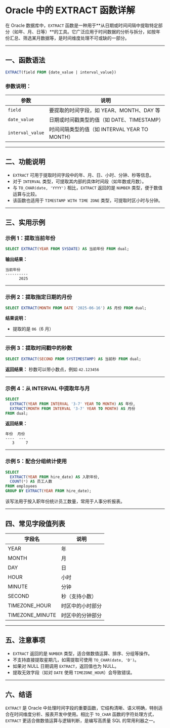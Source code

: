 # Oracle 中的 EXTRACT 函数详解

在 Oracle 数据库中，`EXTRACT` 函数是一种用于**从日期或时间间隔中提取特定部分（如年、月、日等）**的工具。它广泛应用于时间数据的分析与拆分，如按年份汇总、筛选某月数据等，是时间维度处理不可或缺的一部分。

------

## 一、函数语法

```sql
EXTRACT(field FROM {date_value | interval_value})
```

### 参数说明：

| 参数             | 说明                                          |
| ---------------- | --------------------------------------------- |
| `field`          | 要提取的时间字段，如 YEAR、MONTH、DAY 等      |
| `date_value`     | 日期或时间戳类型的值（如 DATE、TIMESTAMP）    |
| `interval_value` | 时间间隔类型的值（如 INTERVAL YEAR TO MONTH） |

------

## 二、功能说明

- `EXTRACT` 可用于提取时间字段中的年、月、日、小时、分钟、秒等信息。
- 对于 `INTERVAL` 类型，可提取其内部的具体时间段（如年数或月数）。
- 与 `TO_CHAR(date, 'YYYY')` 相比，`EXTRACT` 返回的是 `NUMBER` 类型，便于数值运算与比较。
- 该函数也适用于 `TIMESTAMP WITH TIME ZONE` 类型，可提取时区小时与分钟。

------

## 三、实用示例

### 示例 1：提取当前年份

```sql
SELECT EXTRACT(YEAR FROM SYSDATE) AS 当前年份 FROM dual;
```

**输出结果：**

```
当前年份
----------
      2025
```

------

### 示例 2：提取指定日期的月份

```sql
SELECT EXTRACT(MONTH FROM DATE '2025-06-16') AS 月份 FROM dual;
```

**结果说明：**

- 提取的是 `06`（6 月）

------

### 示例 3：提取时间戳中的秒数

```sql
SELECT EXTRACT(SECOND FROM SYSTIMESTAMP) AS 当前秒 FROM dual;
```

**返回结果：** 秒数可以带小数点，例如 `42.123456`

------

### 示例 4：从 INTERVAL 中提取年与月

```sql
SELECT 
  EXTRACT(YEAR FROM INTERVAL '3-7' YEAR TO MONTH) AS 年份,
  EXTRACT(MONTH FROM INTERVAL '3-7' YEAR TO MONTH) AS 月份
FROM dual;
```

**返回结果：**

```
年份  月份
----  ---
   3     7
```

------

### 示例 5：配合分组统计使用

```sql
SELECT 
  EXTRACT(YEAR FROM hire_date) AS 入职年份,
  COUNT(*) AS 员工人数
FROM employees
GROUP BY EXTRACT(YEAR FROM hire_date);
```

该写法用于按入职年份统计员工数量，常用于人事分析报表。

------

## 四、常见字段值列表

| 字段名          | 说明             |
| --------------- | ---------------- |
| YEAR            | 年               |
| MONTH           | 月               |
| DAY             | 日               |
| HOUR            | 小时             |
| MINUTE          | 分钟             |
| SECOND          | 秒（支持小数）   |
| TIMEZONE_HOUR   | 时区中的小时部分 |
| TIMEZONE_MINUTE | 时区中的分钟部分 |

------

## 五、注意事项

- `EXTRACT` 返回的是 `NUMBER` 类型，适合做数值运算、排序、分组等操作。
- 不支持直接提取星期几，如需提取可使用 `TO_CHAR(date, 'D')`。
- 如果对 NULL 日期调用 `EXTRACT`，返回值也为 NULL。
- 提取无效字段（如对 `DATE` 使用 `TIMEZONE_HOUR`）会导致错误。

------

## 六、结语

`EXTRACT` 是 Oracle 中处理时间字段的重要函数，它结构清晰、语义明确，特别适合在时间维度分析、报表开发中使用。相比于 `TO_CHAR` 函数的字符处理方式，`EXTRACT` 更适合做数值运算与逻辑判断，是编写高质量 SQL 的常用利器之一。